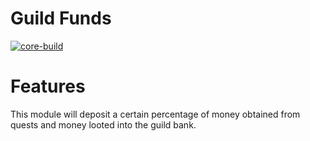 # Guild Funds
[![core-build](https://github.com/tkn963/mod-guildfunds/workflows/core-build/badge.svg?branch=master&event=push)](https://github.com/tkn963/mod-guildfunds/actions?query=workflow%3Acore-build+branch%3Amaster+event%3Apush)

# Features
This module will deposit a certain percentage of money obtained from quests and money looted into the guild bank.
